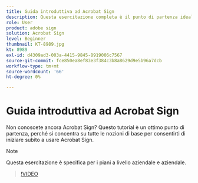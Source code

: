 ```yaml
---
title: Guida introduttiva ad Acrobat Sign
description: Questa esercitazione completa è il punto di partenza ideale per i nuovi mittenti in Adobe Sign
role: User
product: adobe sign
solution: Acrobat Sign
level: Beginner
thumbnail: KT-8989.jpg
kt: 8989
exl-id: d4309ad3-003a-4415-9845-8919006c7567
source-git-commit: fce850ea8ef83e3f384c3b8a8629d9e5b96a7dcb
workflow-type: tm+mt
source-wordcount: '66'
ht-degree: 0%

---
```


# Guida introduttiva ad Acrobat Sign

Non conoscete ancora Acrobat Sign? Questo tutorial è un ottimo punto di partenza, perché si concentra su tutte le nozioni di base per consentirti di iniziare subito a usare Acrobat Sign.

>[!NOTE]
>
>Questa esercitazione è specifica per i piani a livello aziendale e aziendale.

>[!VIDEO](https://video.tv.adobe.com/v/337151?hidetitle=true)
